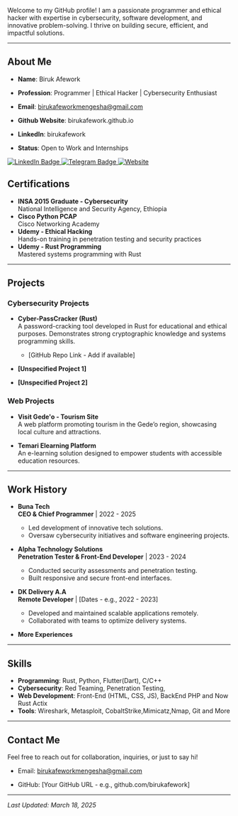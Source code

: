 

Welcome to my GitHub profile! I am a passionate programmer and ethical hacker with expertise in cybersecurity, software development, and innovative problem-solving. I thrive on building secure, efficient, and impactful solutions.

---

## About Me
- **Name**: Biruk Afework  
- **Profession**: Programmer | Ethical Hacker | Cybersecurity Enthusiast

- **Email**: birukafeworkmengesha@gmail.com  
- **Github Website**: birukafework.github.io  
- **LinkedIn**: birukafework
- **Status**: Open to Work and Internships  
<div id="badges">
  <a href="https://et.linkedin.com/in/birukafework">
    <img src="https://img.shields.io/badge/LinkedIn-blue?style=for-the-badge&logo=linkedin&logoColor=white" alt="LinkedIn Badge"/>
  </a>
  <a href="https://t.me/biruk_buraa">
    <img src="https://img.shields.io/badge/Telegram-2CA5E0?style=for-the-badge&logo=telegram&logoColor=white" alt="Telegram Badge"/>
  </a>
  <a href="https://birukafework.github.io/" target="_blank" rel="noopener noreferrer">
    <img src="https://img.shields.io/badge/Website-%23000000.svg?style=for-the-badge&logo=google-chrome&logoColor=white" alt="Website"/>
</a>
</div>


## Certifications
- **INSA 2015 Graduate - Cybersecurity**  
  National Intelligence and Security Agency, Ethiopia  
- **Cisco Python PCAP**  
  Cisco Networking Academy  
- **Udemy - Ethical Hacking**  
  Hands-on training in penetration testing and security practices  
- **Udemy - Rust Programming**  
  Mastered systems programming with Rust  

---

## Projects

### Cybersecurity Projects
- **Cyber-PassCracker (Rust)**  
  A password-cracking tool developed in Rust for educational and ethical purposes. Demonstrates strong cryptographic knowledge and systems programming skills.  
  - [GitHub Repo Link - Add if available]  

- **[Unspecified Project 1]**  

- **[Unspecified Project 2]**  

### Web Projects
- **Visit Gede'o - Tourism Site**  
  A web platform promoting tourism in the Gede’o region, showcasing local culture and attractions.  


- **Temari Elearning Platform**  
  An e-learning solution designed to empower students with accessible education resources.  
 
---

## Work History
- **Buna Tech**  
  **CEO & Chief Programmer** | 2022 - 2025  
  - Led development of innovative tech solutions.  
  - Oversaw cybersecurity initiatives and software engineering projects.  

- **Alpha Technology Solutions**  
  **Penetration Tester & Front-End Developer** | 2023 - 2024  
  - Conducted security assessments and penetration testing.  
  - Built responsive and secure front-end interfaces.  

- **DK Delivery A.A**  
  **Remote Developer** | [Dates - e.g., 2022 - 2023]  
  - Developed and maintained scalable applications remotely.  
  - Collaborated with teams to optimize delivery systems.  

- **More Experiences**  


---

## Skills
- **Programming**: Rust, Python, Flutter(Dart), C/C++ 
- **Cybersecurity**: Red Teaming, Penetration Testing,  
- **Web Development**: Front-End (HTML, CSS, JS), BackEnd PHP and Now Rust Actix
- **Tools**: Wireshark, Metasploit, CobaltStrike,Mimicatz,Nmap, Git and More 

---

## Contact Me
Feel free to reach out for collaboration, inquiries, or just to say hi!  
- Email: birukafeworkmengesha@gmail.com

- GitHub: [Your GitHub URL - e.g., github.com/birukafework]  

---

*Last Updated: March 18, 2025*
